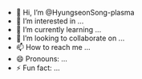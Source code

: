 - 👋 Hi, I’m @HyungseonSong-plasma
- 👀 I’m interested in ...
- 🌱 I’m currently learning ...
- 💞️ I’m looking to collaborate on ...
- 📫 How to reach me ...
- 😄 Pronouns: ...
- ⚡ Fun fact: ...

<!---
HyungseonSong-plasma/HyungseonSong-plasma is a ✨ special ✨ repository because its `README.md` (this file) appears on your GitHub profile.
You can click the Preview link to take a look at your changes.
--->
